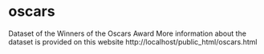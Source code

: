 # oscars
Dataset of the Winners of the Oscars Award 
More information about the dataset is provided on this website http://localhost/public_html/oscars.html
